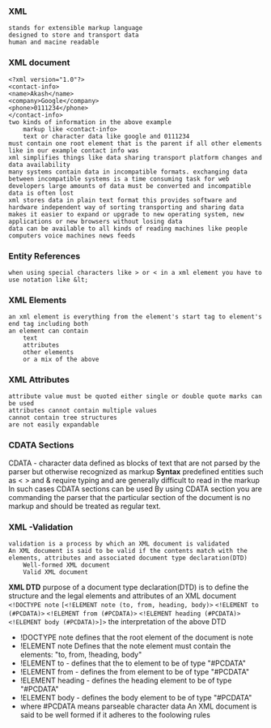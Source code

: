 ### XML
	stands for extensible markup language
	designed to store and transport data
	human and macine readable
### XML document
	<?xml version="1.0"?>
	<contact-info>
	<name>Akash</name>
	<company>Google</company>
	<phone>0111234</phone>
	</contact-info>
	two kinds of information in the above example
		markup like <contact-info>
		text or character data like google and 0111234
	must contain one root element that is the parent if all other elements like in our example contact info was
	xml simplifies things like data sharing transport platform changes and data availability
	many systems contain data in incompatible formats. exchanging data between incompatible systems is a time consuming task for web developers large amounts of data must be converted and incompatible data is often lost
	xml stores data in plain text format this provides software and hardware independent way of sorting transporting and sharing data
	makes it easier to expand or upgrade to new operating system, new applications or new browsers without losing data
	data can be available to all kinds of reading machines like people computers voice machines news feeds 
### Entity References
	when using special characters like > or < in a xml element you have to use notation like &lt;
### XML Elements
	an xml element is everything from the element's start tag to element's end tag including both
	an element can contain 
		text
		attributes
		other elements 
		or a mix of the above
### XML Attributes
	attribute value must be quoted either single or double quote marks can be used
	attributes cannot contain multiple values 
	cannot contain tree structures
	are not easily expandable
### CDATA Sections
CDATA - character data defined as blocks of text that are not parsed by the parser but otherwise recognized as markup
**Syntax** <![CDATA[
         character with markup
        ]]>
    predefined entities such as &lt; &gt; and &amp; require typing and are generally difficult to read in the markup 
    In such cases CDATA sections can be used By using CDATA section you are commanding the parser that the particular section of the document is no markup and should be treated as regular text.
### XML -Validation
	validation is a process by which an XML document is validated
	An XML document is said to be valid if the contents match with the elements, attributes and associated document type declaration(DTD)
		Well-formed XML document
		Valid XML document
**XML DTD** purpose of a document type declaration(DTD) is to define the structure and the legal elements and attributes of an XML document
 `<!DOCTYPE note`
`[<!ELEMENT note (to, from, heading, body)>`
`<!ELEMENT to (#PCDATA)>`
`<!ELEMENT from (#PCDATA)>`
`<!ELEMENT heading (#PCDATA)>`
`<!ELEMENT body (#PCDATA)>]>`
the interpretation of the above DTD
- !DOCTYPE note defines that the root element of the document is note
- !ELEMENT note Defines that the note element must contain the elements: "to, from, !heading, body"
- !ELEMENT to - defines that the to element to be of type "#PCDATA"
- !ELEMENT from - defines the from element to be of type "#PCDATA"
- !ELEMENT heading - defines the heading element to be of type "#PCDATA"
- !ELEMENT body - defines the body element to be of type "#PCDATA"
- where #PCDATA means parseable character data
An XML document is said to be well formed if it adheres to the foolowing rules